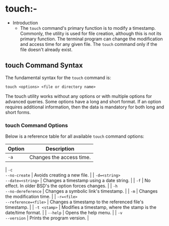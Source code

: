 # touch:-

- Introduction
  - The `touch` command's primary function is to modify a timestamp. Commonly, the utility is used for file creation, although this is not its primary function. The terminal program can change the modification and access time for any given file. The `touch` command only if the file doesn't already exist.

## touch Command Syntax

The fundamental syntax for the `touch` command is:

```
touch <options> <file or directory name>
```

The touch utility works without any options or with multiple options for advanced queries. Some options have a long and short format. If an option requires additional information, then the data is mandatory for both long and short forms.

### touch Command Options

Below is a reference table for all available `touch` command options:

| Option | Description              |
| ------ | ------------------------ |
| `-a`   | Changes the access time. |

| `-c`\
`--no-create` | Avoids creating a new file. |
| `-d=<string>`\
`--date=<string>` | Changes a timestamp using a date string. |
| `-f` | No effect. In older BSD's the option forces changes. |
| `-h`\
`--no-dereference` | Changes a symbolic link's timestamp. |
| `-m` | Changes the modification time. |
| `-r=<file>`\
`--reference=<file>` | Changes a timestamp to the referenced file's timestamp. |
| `-t <stamp>` | Modifies a timestamp, where the stamp is the date/time format. |
| `--help` | Opens the help menu. |
| `-v`\
`--version` | Prints the program version. |
